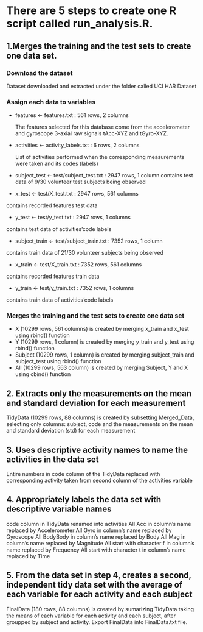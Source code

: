 

# There are 5 steps to create one R script called run_analysis.R.

## 1.Merges the training and the test sets to create one data set.
### Download the dataset
Dataset downloaded and extracted under the folder called UCI HAR Dataset

### Assign each data to variables
  - features <- features.txt : 561 rows, 2 columns 

    The features selected for this database come from the accelerometer and gyroscope 3-axial raw signals tAcc-XYZ and tGyro-XYZ.
  - activities <- activity_labels.txt : 6 rows, 2 columns 
    
    List of activities performed when the corresponding measurements were taken and its codes (labels)
  - subject_test <- test/subject_test.txt : 2947 rows, 1 column 
contains test data of 9/30 volunteer test subjects being observed
  - x_test <- test/X_test.txt : 2947 rows, 561 columns 

contains recorded features test data

  - y_test <- test/y_test.txt : 2947 rows, 1 columns 

contains test data of activities’code labels

  - subject_train <- test/subject_train.txt : 7352 rows, 1 column 

contains train data of 21/30 volunteer subjects being observed

  - x_train <- test/X_train.txt : 7352 rows, 561 columns 

contains recorded features train data

  - y_train <- test/y_train.txt : 7352 rows, 1 columns 

contains train data of activities’code labels

### Merges the training and the test sets to create one data set
  - X (10299 rows, 561 columns) is created by merging x_train and x_test using rbind() function
  - Y (10299 rows, 1 column) is created by merging y_train and y_test using rbind() function
  - Subject (10299 rows, 1 column) is created by merging subject_train and subject_test using rbind() function
  - All (10299 rows, 563 column) is created by merging Subject, Y and X using cbind() function

## 2. Extracts only the measurements on the mean and standard deviation for each measurement
TidyData (10299 rows, 88 columns) is created by subsetting Merged_Data, selecting only columns: subject, code and the measurements on the mean and standard deviation (std) for each measurement

## 3. Uses descriptive activity names to name the activities in the data set
Entire numbers in code column of the TidyData replaced with corresponding activity taken from second column of the activities variable

## 4. Appropriately labels the data set with descriptive variable names
code column in TidyData renamed into activities
All Acc in column’s name replaced by Accelerometer
All Gyro in column’s name replaced by Gyroscope
All BodyBody in column’s name replaced by Body
All Mag in column’s name replaced by Magnitude
All start with character f in column’s name replaced by Frequency
All start with character t in column’s name replaced by Time

## 5. From the data set in step 4, creates a second, independent tidy data set with the average of each variable for each activity and each subject
FinalData (180 rows, 88 columns) is created by sumarizing TidyData taking the means of each variable for each activity and each subject, after groupped by subject and activity.
Export FinalData into FinalData.txt file.
